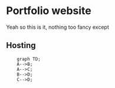 # Portfolio website
Yeah so this is it, nothing too fancy except

## Hosting

```mermaid
    graph TD;
    A-->B;
    A-->C;
    B-->D;
    C-->D;
```
